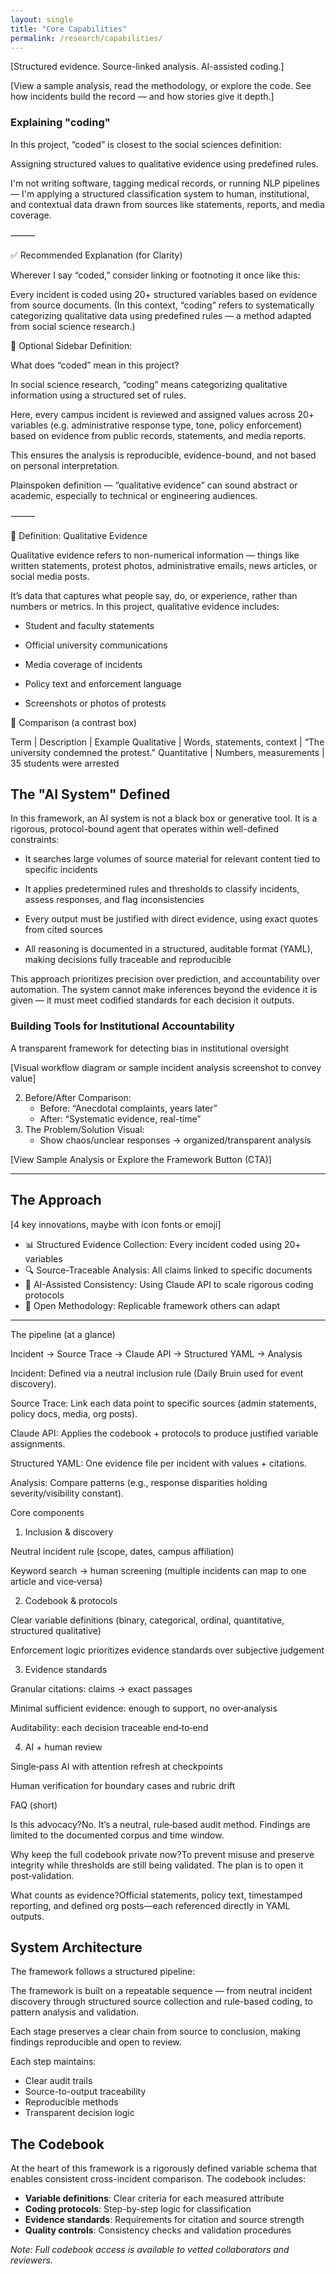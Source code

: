 ```yaml
---
layout: single
title: "Core Capabilities"
permalink: /research/capabilities/
---
```


[Structured evidence. Source-linked analysis. AI-assisted coding.]

[View a sample analysis, read the methodology, or explore the code. See how incidents build the record — and how stories give it depth.]

### Explaining "coding"

In this project, “coded” is closest to the social sciences definition:

Assigning structured values to qualitative evidence using predefined rules.

I'm not writing software, tagging medical records, or running NLP pipelines — I'm applying a structured classification system to human, institutional, and contextual data drawn from sources like statements, reports, and media coverage.

⸻

✅ Recommended Explanation (for Clarity)

Wherever I say “coded,” consider linking or footnoting it once like this:

Every incident is coded using 20+ structured variables based on evidence from source documents.
(In this context, “coding” refers to systematically categorizing qualitative data using predefined rules — a method adapted from social science research.)

📘 Optional Sidebar Definition:

What does “coded” mean in this project?

In social science research, “coding” means categorizing qualitative information using a structured set of rules.

Here, every campus incident is reviewed and assigned values across 20+ variables (e.g. administrative response type, tone, policy enforcement) based on evidence from public records, statements, and media reports.

This ensures the analysis is reproducible, evidence-bound, and not based on personal interpretation.

Plainspoken definition — “qualitative evidence” can sound abstract or academic, especially to technical or engineering audiences. 

⸻

🧾 Definition: Qualitative Evidence

Qualitative evidence refers to non-numerical information — things like written statements, protest photos, administrative emails, news articles, or social media posts.

It’s data that captures what people say, do, or experience, rather than numbers or metrics. In this project, qualitative evidence includes:

- Student and faculty statements

- Official university communications
	
- Media coverage of incidents
	
- Policy text and enforcement language
	
- Screenshots or photos of protests

📌 Comparison (a contrast box)

Term | Description | Example
Qualitative | Words, statements, context | “The university condemned the protest.”
Quantitative | Numbers, measurements | 35 students were arrested


## The "AI System" Defined

In this framework, an AI system is not a black box or generative tool. It is a rigorous, protocol-bound agent that operates within well-defined constraints:

- It searches large volumes of source material for relevant content tied to specific incidents

- It applies predetermined rules and thresholds to classify incidents, assess responses, and flag inconsistencies

- Every output must be justified with direct evidence, using exact quotes from cited sources

- All reasoning is documented in a structured, auditable format (YAML), making decisions fully traceable and reproducible

This approach prioritizes precision over prediction, and accountability over automation. The system cannot make inferences beyond the evidence it is given — it must meet codified standards for each decision it outputs.




### Building Tools for Institutional Accountability
A transparent framework for detecting bias in institutional oversight 

[Visual workflow diagram or sample incident analysis screenshot to convey value]

2.	Before/After Comparison:
	- Before: “Anecdotal complaints, years later”
	- After: “Systematic evidence, real-time”
3.	The Problem/Solution Visual:
    - Show chaos/unclear responses → organized/transparent analysis

[View Sample Analysis or Explore the Framework Button (CTA)]


---

## The Approach
[4 key innovations, maybe with icon fonts or emoji]
- 📊 Structured Evidence Collection: Every incident coded using 20+ variables
- 🔍 Source-Traceable Analysis: All claims linked to specific documents
- 🤖 AI-Assisted Consistency: Using Claude API to scale rigorous coding protocols
- 📂 Open Methodology: Replicable framework others can adapt

---

The pipeline (at a glance)

Incident → Source Trace → Claude API → Structured YAML → Analysis

Incident: Defined via a neutral inclusion rule (Daily Bruin used for event discovery).

Source Trace: Link each data point to specific sources (admin statements, policy docs, media, org posts).

Claude API: Applies the codebook + protocols to produce justified variable assignments.

Structured YAML: One evidence file per incident with values + citations.

Analysis: Compare patterns (e.g., response disparities holding severity/visibility constant).

Core components

1) Inclusion & discovery

Neutral incident rule (scope, dates, campus affiliation)

Keyword search → human screening (multiple incidents can map to one article and vice‑versa)

2) Codebook & protocols

Clear variable definitions (binary, categorical, ordinal, quantitative, structured qualitative)

Enforcement logic prioritizes evidence standards over subjective judgement

3) Evidence standards

Granular citations: claims → exact passages

Minimal sufficient evidence: enough to support, no over‑analysis

Auditability: each decision traceable end‑to‑end

4) AI + human review

Single‑pass AI with attention refresh at checkpoints

Human verification for boundary cases and rubric drift


FAQ (short)

Is this advocacy?No. It’s a neutral, rule‑based audit method. Findings are limited to the documented corpus and time window.

Why keep the full codebook private now?To prevent misuse and preserve integrity while thresholds are still being validated. The plan is to open it post‑validation.

What counts as evidence?Official statements, policy text, timestamped reporting, and defined org posts—each referenced directly in YAML outputs.


## System Architecture

The framework follows a structured pipeline:

The framework is built on a repeatable sequence — from neutral incident discovery through structured source collection and rule-based coding, to pattern analysis and validation.

Each stage preserves a clear chain from source to conclusion, making findings reproducible and open to review.

Each step maintains:
- Clear audit trails
- Source-to-output traceability
- Reproducible methods
- Transparent decision logic

## The Codebook

At the heart of this framework is a rigorously defined variable schema that enables consistent cross-incident comparison. The codebook includes:

- **Variable definitions**: Clear criteria for each measured attribute
- **Coding protocols**: Step-by-step logic for classification
- **Evidence standards**: Requirements for citation and source strength
- **Quality controls**: Consistency checks and validation procedures

*Note: Full codebook access is available to vetted collaborators and reviewers.*